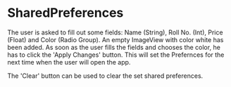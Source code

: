 # SharedPreferences
 
The user is asked to fill out some fields: Name (String), Roll No. (Int), Price (Float) and Color (Radio Group). An empty ImageView with color white has been added. As soon as the user fills the fields and chooses the color, he has to click the 'Apply Changes' button. This will set the Prefernces for the next time when the user will open the app.

The 'Clear' button can be used to clear the set shared preferences.
